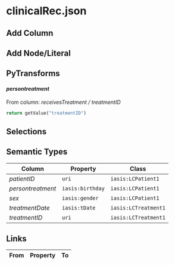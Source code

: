 # clinicalRec.json

## Add Column

## Add Node/Literal

## PyTransforms
#### _persontreatment_
From column: _receivesTreatment / treatmentID_
``` python
return getValue("treatmentID")
```


## Selections

## Semantic Types
| Column | Property | Class |
|  ----- | -------- | ----- |
| _patientID_ | `uri` | `iasis:LCPatient1`|
| _persontreatment_ | `iasis:birthday` | `iasis:LCPatient1`|
| _sex_ | `iasis:gender` | `iasis:LCPatient1`|
| _treatmentDate_ | `iasis:tDate` | `iasis:LCTreatment1`|
| _treatmentID_ | `uri` | `iasis:LCTreatment1`|


## Links
| From | Property | To |
|  --- | -------- | ---|
